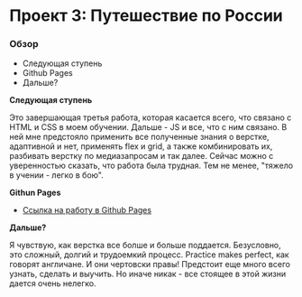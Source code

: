 # Проект 3: Путешествие по России

### Обзор
* Следующая ступень
* Github Pages
* Дальше?

**Следующая ступень**

Это завершающая третья работа, которая касается всего, что связано с HTML и CSS в моем обучении. Дальше - 
JS и все, что с ним связано. В ней мне предстояло применить все полученные знания о верстке, адаптивной
и нет, применять flex и grid, а также комбинировать их, разбивать верстку по медиазапросам и так далее. 
Сейчас можно с уверенностью сказать, что работа была трудная. Тем не менее, "тяжело в учении - легко в бою".

**Githun Pages**

* [Ссылка на работу в Github Pages](https://www.figma.com/file/MTZ7K0gUaN07iNIj8YCcLm/Russia-(mobile)-(Copy)?node-id=0%3A1)

**Дальше?**

Я чувствую, как верстка все болше и больше поддается. Безусловно, это сложный, долгий и трудоемкий процесс. 
Practice makes perfect, как говорят англичане. И они чертовски правы! Предстоит еще много всего узнать, сделать и выучить. 
Но иначе никак - все стоящее в этой жизни дается очень нелегко.

